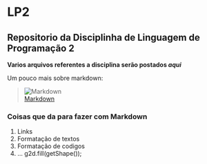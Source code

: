 # LP2
## Repositorio da Disciplinha de Linguagem de Programação 2



**Varios arquivos referentes a disciplina serão postados *aqui***

Um pouco mais sobre markdown:

>![Markdown](https://www.vectorlogo.zone/logos/markdown-here/markdown-here-icon.svg)  
[Markdown](https://blog.da2k.com.br/2015/02/08/aprenda-markdown/) 


### Coisas que da para fazer com Markdown ###

1. Links
2. Formatação de textos
3. Formatação de codigos
4. ...
g2d.fill(getShape());
